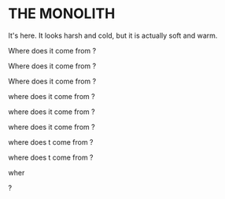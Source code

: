 # THE MONOLITH

It's here. It looks harsh and cold, but it is actually soft and warm.

Where does it come from ?

Where does it come from ?

Where does it come from ?

where does it come from ?

where does it come from ?

where does it come from ?

where does t come from ?

where does t come from ?

wher

?
